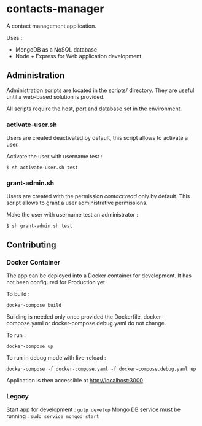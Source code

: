 # contacts-manager

A contact management application.

Uses :
- MongoDB as a NoSQL database
- Node + Express for Web application development.

## Administration
Administration scripts are located in the scripts/ directory.
They are useful until a web-based solution is provided.

All scripts require the host, port and database set in the environment.

### activate-user.sh
Users are created deactivated by default, this script allows to activate a user.

Activate the user with username test :
```
$ sh activate-user.sh test
```

### grant-admin.sh
Users are created with the permission _contact:read_ only by default.
This script allows to grant a user administrative permissions.

Make the user with username test an administrator :
```
$ sh grant-admin.sh test
```

## Contributing

### Docker Container
The app can be deployed into a Docker container for development.
It has not been configured for Production yet

To build :

```
docker-compose build
```

Building is needed only once provided the Dockerfile, docker-compose.yaml or docker-compose.debug.yaml do not change.

To run :
```
docker-compose up
```

To run in debug mode with live-reload :
```
docker-compose -f docker-compose.yaml -f docker-compose.debug.yaml up
```

Application is then accessible at [http://localhost:3000](http://localhost:3000)

### Legacy

Start app for development : `gulp develop`
Mongo DB service must be running : `sudo service mongod start`
